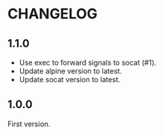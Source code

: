 # CHANGELOG

## 1.1.0

- Use exec to forward signals to socat (#1).
- Update alpine version to latest.
- Update socat version to latest.

## 1.0.0

First version.

